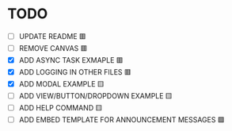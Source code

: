 # TODO
- [ ] UPDATE README 🟥
- [ ] REMOVE CANVAS 🟥
- [X] ADD ASYNC TASK EXMAPLE 🟥
- [X] ADD LOGGING IN OTHER FILES 🟥
- [X] ADD MODAL EXAMPLE 🟨
- [ ] ADD VIEW/BUTTON/DROPDOWN EXAMPLE 🟨
- [ ] ADD HELP COMMAND 🟨
- [ ] ADD EMBED TEMPLATE FOR ANNOUNCEMENT MESSAGES 🟩
